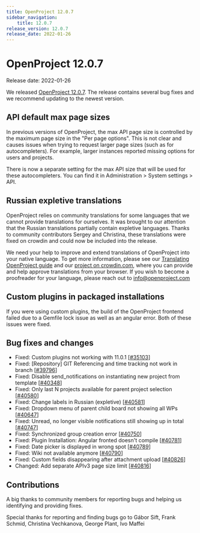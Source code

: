 ```yaml
---
title: OpenProject 12.0.7
sidebar_navigation:
    title: 12.0.7
release_version: 12.0.7
release_date: 2022-01-26
---
```


# OpenProject 12.0.7

Release date: 2022-01-26

We released [OpenProject 12.0.7](https://community.openproject.org/versions/1506).
The release contains several bug fixes and we recommend updating to the newest version.

## API default max page sizes
In previous versions of OpenProject, the max API page size is controlled by the maximum page size in the "Per page options". This is not clear and causes issues when trying to request larger page sizes (such as for autocompleters). For example, larger instances reported missing options for users and projects.

There is now a separate setting for the max API size that will be used for these autocompleters. You can find it in Administration > System settings > API.

## Russian expletive translations

OpenProject relies on community translations for some languages that we cannot provide translations for ourselves. It was brought to our attention that the Russian translations partially contain expletive languages. Thanks to community contributors Sergey and Christina, these translations were fixed on crowdin and could now be included into the release.

We need your help to improve and extend translations of OpenProject into your native language. To get more information, please see our [Translating OpenProject guide](../../../development/translate-openproject/) and our [project on crowdin.com](https://crowdin.com/project/openproject), where you can provide and help approve translations from your browser. If you wish to become a proofreader for your language, please reach out to [info@openproject.com](mailto:info@openproject.com)

## Custom plugins in packaged installations

If you were using custom plugins, the build of the OpenProject frontend failed due to a Gemfile lock issue as well as an angular error. Both of these issues were fixed.

## Bug fixes and changes

- Fixed: Custom plugins not working with 11.0.1 \[[#35103](https://community.openproject.org/wp/35103)\]
- Fixed: \[Repository\] GIT Referencing and time tracking not work in branch \[[#39796](https://community.openproject.org/wp/39796)\]
- Fixed: Disable send_notifications on instantiating new project from template \[[#40348](https://community.openproject.org/wp/40348)\]
- Fixed: Only last N projects available for parent project selection \[[#40580](https://community.openproject.org/wp/40580)\]
- Fixed: Change labels in Russian (expletive) \[[#40581](https://community.openproject.org/wp/40581)\]
- Fixed: Dropdown menu of parent child board not showing all WPs \[[#40647](https://community.openproject.org/wp/40647)\]
- Fixed: Unread, no longer visible notifications still showing up in total \[[#40747](https://community.openproject.org/wp/40747)\]
- Fixed: Synchronized group creation error \[[#40750](https://community.openproject.org/wp/40750)\]
- Fixed: Plugin Installation: Angular fronted doesn't compile \[[#40781](https://community.openproject.org/wp/40781)\]
- Fixed: Date picker is displayed in wrong spot \[[#40789](https://community.openproject.org/wp/40789)\]
- Fixed: Wiki not available anymore \[[#40790](https://community.openproject.org/wp/40790)\]
- Fixed: Custom fields disappearing after attachment upload \[[#40826](https://community.openproject.org/wp/40826)\]
- Changed: Add separate APIv3 page size limit \[[#40816](https://community.openproject.org/wp/40816)\]

## Contributions

A big thanks to community members for reporting bugs and helping us identifying and providing fixes.

Special thanks for reporting and finding bugs go to
Gábor Sift, Frank Schmid, Christina Vechkanova, George Plant, Ivo Maffei
